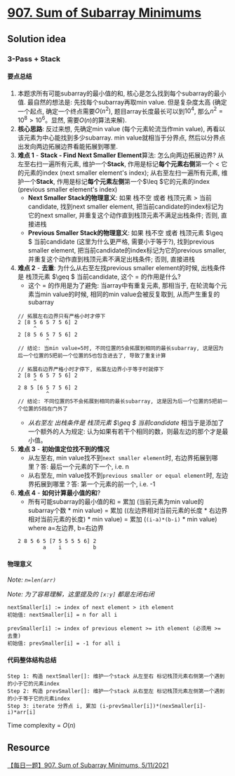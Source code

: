 # [907. Sum of Subarray Minimums](https://leetcode.com/problems/sum-of-subarray-minimums/)

## Solution idea

### 3-Pass + Stack

#### 要点总结
1. 本题求所有可能subarray的最小值的和, 核心是怎么找到每个subarray的最小值. 最自然的想法是: 先找每个subarray再取min value. 但是复杂度太高 (确定一个起点, 确定一个终点需要$O(n^2)$, 题目array长度最长可以到$10^4$, 那么$n^2 = 10^8 > 10^6$。显然, 需要$O(n)$的算法来解).
2. **核心思路**: 反过来想, 先确定min value (每个元素轮流当作min value), 再看以该元素为中心能找到多少subarray. min value就相当于分界点, 然后以分界点出发向两边拓展边界看能拓展到哪里.
3. **难点 1** - **Stack - Find Next Smaller Element**算法: 怎么向两边拓展边界? 从左至右扫一遍所有元素, 维护一个**Stack**, 作用是标记**每个元素右侧**第一个 < 它的元素的index (next smaller element's index); 从右至左扫一遍所有元素, 维护一个**Stack**, 作用是标记**每个元素左侧**第一个$\leq $它的元素的index (previous smaller element's index) 
    * **Next Smaller Stack的物理意义**: 如果 栈不空 或者 栈顶元素 > 当前candidate, 找到next smaller element, 把当前candidate的index标记为它的next smaller, 并重复这个动作直到栈顶元素不满足出栈条件; 否则, 直接进栈
    * **Previous Smaller Stack的物理意义**: 如果 栈不空 或者 栈顶元素 $\geq $ 当前candidate (这里为什么更严格, 需要小于等于?), 找到previous smaller element, 把当前candidate的index标记为它的previous smaller, 并重复这个动作直到栈顶元素不满足出栈条件; 否则, 直接进栈
4. **难点 2** - **去重**: 为什么从右至左找previous smaller element的时候, 出栈条件是 栈顶元素 $\geq $ 当前candidate, 这个 = 的作用是什么?
    * 这个 = 的作用是为了避免: 当array中有重复元素, 那相当于, 在轮流每个元素当min value的时候, 相同的min value会被反复取到, 从而产生重复的subarray
    ```
    // 拓展左右边界只有严格小时才停下
    2 [8 5 6 5 7 5 6] 2
         ^
    2 [8 5 6 5 7 5 6] 2
             ^
    // 结论: 当min value=5时, 不同位置的5会拓展到相同的最长subarray, 这是因为后一个位置的5把前一个位置的5也包含进去了, 导致了重复计算

    // 拓展右边界严格小时才停下, 拓展左边界小于等于时就停下
    2 [8 5 6 5 7 5 6] 2
         ^
    2 8 5 [6 5 7 5 6] 2
             ^
    // 结论: 不同位置的5不会拓展到相同的最长subarray, 这是因为后一个位置的5把前一个位置的5挡在门外了
    ```
    * *从右至左 出栈条件是 栈顶元素 $\geq $ 当前candidate* 相当于是添加了一个额外的人为规定: 认为如果有若干个相同的数，则最左边的那个才是最小值。
5. **难点 3** - **初始值定位找不到的情况**
    * 从左至右, min value找不到`next smaller element`时, 右边界拓展到哪里？答: 最后一个元素的下一个, i.e. n
    * 从右至左, min value找不到`previous smaller or equal element`时, 左边界拓展到哪里？答: 第一个元素的前一个, i.e. -1
6. **难点 4** - **如何计算最小值的和**?
    * 所有可能subarray的最小值的和 = 累加 (当前元素为min value的subarray个数 * min value) = 累加 ((左边界相对当前元素的长度 * 右边界相对当前元素的长度) * min value) = 累加 (`(i-a)*(b-i)` * min value) where a=左边界, b=右边界
    ```
    2 8 5 6 5 [7 5 5 5 5 6] 2
            a    i          b
    ```

#### 物理意义
*Note: `n=len(arr)`*

*Note: 为了容易理解，这里提及的 `[x:y]` 都是左闭右闭*

```
nextSmaller[i] := index of next element > ith element
初始值: nextSmaller[i] = n for all i

prevSmaller[i] := index of previous element >= ith element (必须用 >= 去重)
初始值: prevSmaller[i] = -1 for all i
```


#### 代码整体结构总结
```
Step 1: 构造 nextSmaller[]: 维护一个stack 从左至右 标记栈顶元素右侧第一个遇到的小于它的元素index
Step 2: 构造 prevSmaller[]: 维护一个stack 从右至左 标记栈顶元素左侧第一个遇到的小于等于它的元素index
Step 3: iterate 分界点 i, 累加 (i-prevSmaller[i])*(nexSmaller[i]-i)*arr[i]
```

Time complexity = $O(n)$

## Resource
[【每日一题】907. Sum of Subarray Minimums, 5/11/2021](https://www.youtube.com/watch?v=TZyBPy7iOAw&t=629s&ab_channel=HuifengGuan)